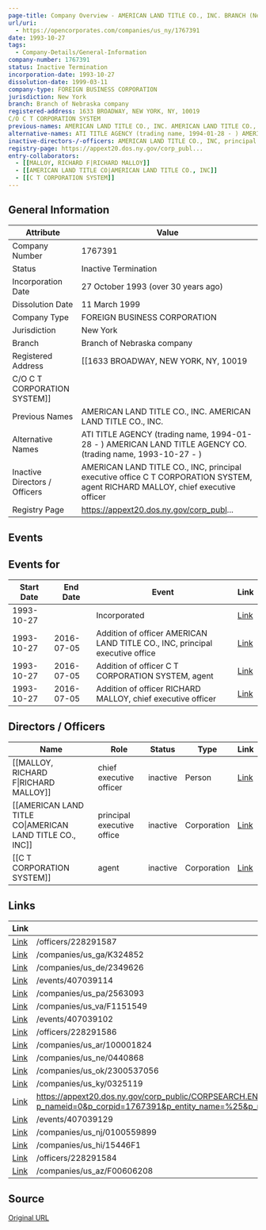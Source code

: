 ```yaml
---
page-title: Company Overview - AMERICAN LAND TITLE CO., INC. BRANCH (New York - 1767391)
url/uri:
  - https://opencorporates.com/companies/us_ny/1767391
date: 1993-10-27
tags:
  - Company-Details/General-Information
company-number: 1767391
status: Inactive Termination
incorporation-date: 1993-10-27
dissolution-date: 1999-03-11
company-type: FOREIGN BUSINESS CORPORATION
jurisdiction: New York
branch: Branch of Nebraska company
registered-address: 1633 BROADWAY, NEW YORK, NY, 10019
C/O C T CORPORATION SYSTEM
previous-names: AMERICAN LAND TITLE CO., INC. AMERICAN LAND TITLE CO., INC.
alternative-names: ATI TITLE AGENCY (trading name, 1994-01-28 - ) AMERICAN LAND TITLE AGENCY CO. (trading name, 1993-10-27 - )
inactive-directors-/-officers: AMERICAN LAND TITLE CO., INC, principal executive office C T CORPORATION SYSTEM, agent RICHARD MALLOY, chief executive officer
registry-page: https://appext20.dos.ny.gov/corp_publ...
entry-collaborators:
  - [[MALLOY, RICHARD F|RICHARD MALLOY]]
  - [[AMERICAN LAND TITLE CO|AMERICAN LAND TITLE CO., INC]]
  - [[C T CORPORATION SYSTEM]]
---
```


## General Information
| Attribute          | Value                                       |
|--------------------|---------------------------------------------|
| Company Number     | 1767391                                     |
| Status             | Inactive Termination                        |
| Incorporation Date | 27 October 1993 (over 30 years ago)         |
| Dissolution Date   | 11 March 1999                               |
| Company Type       | FOREIGN BUSINESS CORPORATION                |
| Jurisdiction       | New York                                    |
| Branch             | Branch of Nebraska company                  |
| Registered Address | [[1633 BROADWAY, NEW YORK, NY, 10019
C/O C T CORPORATION SYSTEM]] |
| Previous Names     | AMERICAN LAND TITLE CO., INC. AMERICAN LAND TITLE CO., INC. |
| Alternative Names  | ATI TITLE AGENCY (trading name, 1994-01-28 - ) AMERICAN LAND TITLE AGENCY CO. (trading name, 1993-10-27 - ) |
| Inactive Directors / Officers | AMERICAN LAND TITLE CO., INC, principal executive office C T CORPORATION SYSTEM, agent RICHARD MALLOY, chief executive officer |
| Registry Page      | https://appext20.dos.ny.gov/corp_publ...    |

## Events
## Events for
| Start Date | End Date   | Event                                                   | Link |
|------------|------------|-------------------------------------------------------|------|
| 1993-10-27 |            | Incorporated                                            | [Link](https://opencorporates.com/events/407039156) |
| 1993-10-27 | 2016-07-05 | Addition of officer AMERICAN LAND TITLE CO., INC, principal executive office | [Link](https://opencorporates.com/events/407039114) |
| 1993-10-27 | 2016-07-05 | Addition of officer C T CORPORATION SYSTEM, agent       | [Link](https://opencorporates.com/events/407039129) |
| 1993-10-27 | 2016-07-05 | Addition of officer RICHARD MALLOY, chief executive officer | [Link](https://opencorporates.com/events/407039102) |

## Directors / Officers
| Name                 | Role            | Status     | Type        | Link |
|----------------------|-----------------|------------|-------------|------|
| [[MALLOY, RICHARD F\|RICHARD MALLOY]] | chief executive officer | inactive   | Person      | [Link](https://opencorporates.com/officers/228291584) |
| [[AMERICAN LAND TITLE CO\|AMERICAN LAND TITLE CO., INC]] | principal executive office | inactive   | Corporation | [Link](https://opencorporates.com/officers/228291586) |
| [[C T CORPORATION SYSTEM]] | agent           | inactive   | Corporation | [Link](https://opencorporates.com/officers/228291587) |

## Links
| Link   | url                            
|--------|--------------------------------|
| [Link](/officers/228291587) |/officers/228291587           
| [Link](/companies/us_ga/K324852) |/companies/us_ga/K324852      
| [Link](/companies/us_de/2349626) |/companies/us_de/2349626      
| [Link](/events/407039114) |/events/407039114             
| [Link](/companies/us_pa/2563093) |/companies/us_pa/2563093      
| [Link](/companies/us_va/F1151549) |/companies/us_va/F1151549     
| [Link](/events/407039102) |/events/407039102             
| [Link](/officers/228291586) |/officers/228291586           
| [Link](/companies/us_ar/100001824) |/companies/us_ar/100001824    
| [Link](/companies/us_ne/0440868) |/companies/us_ne/0440868      
| [Link](/companies/us_ok/2300537056) |/companies/us_ok/2300537056   
| [Link](/companies/us_ky/0325119) |/companies/us_ky/0325119      
| [Link](https://appext20.dos.ny.gov/corp_public/CORPSEARCH.ENTITY_INFORMATION?p_nameid=0&p_corpid=1767391&p_entity_name=%25&p_name_type=%25&p_search_type=BEGINS&p_srch_results_page=0) |https://appext20.dos.ny.gov/corp_public/CORPSEARCH.ENTITY_INFORMATION?p_nameid=0&p_corpid=1767391&p_entity_name=%25&p_name_type=%25&p_search_type=BEGINS&p_srch_results_page=0
| [Link](/events/407039129) |/events/407039129             
| [Link](/companies/us_nj/0100559899) |/companies/us_nj/0100559899   
| [Link](/companies/us_hi/15446F1) |/companies/us_hi/15446F1      
| [Link](/officers/228291584) |/officers/228291584           
| [Link](/companies/us_az/F00606208) |/companies/us_az/F00606208    

## Source
[Original URL](https://opencorporates.com/companies/us_ny/1767391)

